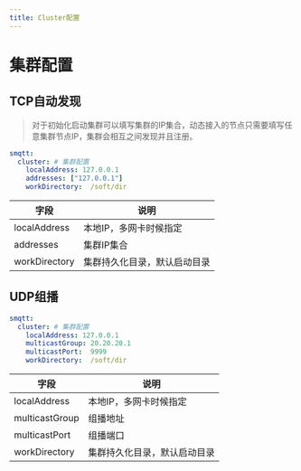 ```yaml
---
title: Cluster配置
---
```

# 集群配置


## TCP自动发现
> 对于初始化启动集群可以填写集群的IP集合，动态接入的节点只需要填写任意集群节点IP，集群会相互之间发现并且注册。
```yaml
smqtt:
  cluster: # 集群配置
    localAddress: 127.0.0.1
    addresses: ["127.0.0.1"]
    workDirectory:  /soft/dir
```

| 字段                      | 说明             | 
|-------------------------|----------------|
| localAddress                | 本地IP，多网卡时候指定   |
| addresses                | 集群IP集合         |
| workDirectory                | 集群持久化目录，默认启动目录 |
## UDP组播
```yaml
smqtt:
  cluster: # 集群配置
    localAddress: 127.0.0.1
    multicastGroup: 20.20.20.1
    multicastPort:  9999
    workDirectory:  /soft/dir
```
| 字段                      | 说明             | 
|-------------------------|----------------|
| localAddress                | 本地IP，多网卡时候指定   |
| multicastGroup                | 组播地址           |
| multicastPort                | 组播端口           |
| workDirectory                | 集群持久化目录，默认启动目录 |
